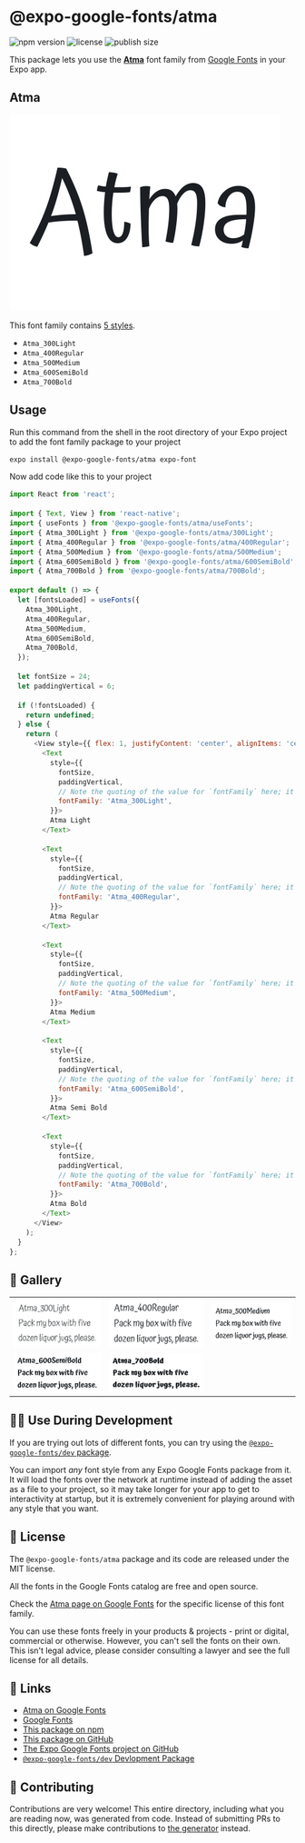 # @expo-google-fonts/atma

![npm version](https://flat.badgen.net/npm/v/@expo-google-fonts/atma)
![license](https://flat.badgen.net/github/license/expo/google-fonts)
![publish size](https://flat.badgen.net/packagephobia/install/@expo-google-fonts/atma)

This package lets you use the [**Atma**](https://fonts.google.com/specimen/Atma) font family from [Google Fonts](https://fonts.google.com/) in your Expo app.

## Atma

![Atma](./font-family.png)

This font family contains [5 styles](#-gallery).

- `Atma_300Light`
- `Atma_400Regular`
- `Atma_500Medium`
- `Atma_600SemiBold`
- `Atma_700Bold`

## Usage

Run this command from the shell in the root directory of your Expo project to add the font family package to your project
```sh
expo install @expo-google-fonts/atma expo-font
```

Now add code like this to your project
```js
import React from 'react';

import { Text, View } from 'react-native';
import { useFonts } from '@expo-google-fonts/atma/useFonts';
import { Atma_300Light } from '@expo-google-fonts/atma/300Light';
import { Atma_400Regular } from '@expo-google-fonts/atma/400Regular';
import { Atma_500Medium } from '@expo-google-fonts/atma/500Medium';
import { Atma_600SemiBold } from '@expo-google-fonts/atma/600SemiBold';
import { Atma_700Bold } from '@expo-google-fonts/atma/700Bold';

export default () => {
  let [fontsLoaded] = useFonts({
    Atma_300Light,
    Atma_400Regular,
    Atma_500Medium,
    Atma_600SemiBold,
    Atma_700Bold,
  });

  let fontSize = 24;
  let paddingVertical = 6;

  if (!fontsLoaded) {
    return undefined;
  } else {
    return (
      <View style={{ flex: 1, justifyContent: 'center', alignItems: 'center' }}>
        <Text
          style={{
            fontSize,
            paddingVertical,
            // Note the quoting of the value for `fontFamily` here; it expects a string!
            fontFamily: 'Atma_300Light',
          }}>
          Atma Light
        </Text>

        <Text
          style={{
            fontSize,
            paddingVertical,
            // Note the quoting of the value for `fontFamily` here; it expects a string!
            fontFamily: 'Atma_400Regular',
          }}>
          Atma Regular
        </Text>

        <Text
          style={{
            fontSize,
            paddingVertical,
            // Note the quoting of the value for `fontFamily` here; it expects a string!
            fontFamily: 'Atma_500Medium',
          }}>
          Atma Medium
        </Text>

        <Text
          style={{
            fontSize,
            paddingVertical,
            // Note the quoting of the value for `fontFamily` here; it expects a string!
            fontFamily: 'Atma_600SemiBold',
          }}>
          Atma Semi Bold
        </Text>

        <Text
          style={{
            fontSize,
            paddingVertical,
            // Note the quoting of the value for `fontFamily` here; it expects a string!
            fontFamily: 'Atma_700Bold',
          }}>
          Atma Bold
        </Text>
      </View>
    );
  }
};

```

## 🔡 Gallery


||||
|-|-|-|
|![Atma_300Light](.//300Light/Atma_300Light.ttf.png)|![Atma_400Regular](.//400Regular/Atma_400Regular.ttf.png)|![Atma_500Medium](.//500Medium/Atma_500Medium.ttf.png)||
|![Atma_600SemiBold](.//600SemiBold/Atma_600SemiBold.ttf.png)|![Atma_700Bold](.//700Bold/Atma_700Bold.ttf.png)|||


## 👩‍💻 Use During Development

If you are trying out lots of different fonts, you can try using the [`@expo-google-fonts/dev` package](https://github.com/expo/google-fonts/tree/master/font-packages/dev#readme).

You can import *any* font style from any Expo Google Fonts package from it. It will load the fonts
over the network at runtime instead of adding the asset as a file to your project, so it may take longer
for your app to get to interactivity at startup, but it is extremely convenient
for playing around with any style that you want.

## 📖 License

The `@expo-google-fonts/atma` package and its code are released under the MIT license.

All the fonts in the Google Fonts catalog are free and open source.

Check the [Atma page on Google Fonts](https://fonts.google.com/specimen/Atma) for the specific license of this font family.

You can use these fonts freely in your products & projects - print or digital, commercial or otherwise. However, you can't sell the fonts on their own. This isn't legal advice, please consider consulting a lawyer and see the full license for all details.

## 🔗 Links

- [Atma on Google Fonts](https://fonts.google.com/specimen/Atma)
- [Google Fonts](https://fonts.google.com/)
- [This package on npm](https://www.npmjs.com/package/@expo-google-fonts/atma)
- [This package on GitHub](https://github.com/expo/google-fonts/tree/master/font-packages/atma)
- [The Expo Google Fonts project on GitHub](https://github.com/expo/google-fonts)
- [`@expo-google-fonts/dev` Devlopment Package](https://github.com/expo/google-fonts/tree/master/font-packages/dev)

## 🤝 Contributing

Contributions are very welcome! This entire directory, including what you are reading now, was generated from code. Instead of submitting PRs to this directly, please make contributions to [the generator](https://github.com/expo/google-fonts/tree/master/packages/generator) instead.
